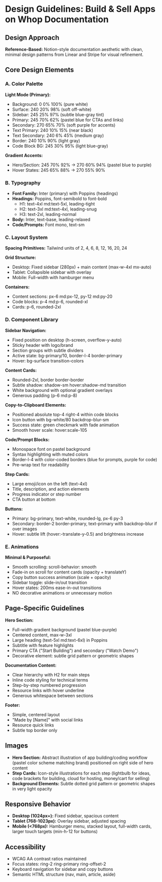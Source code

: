# Design Guidelines: Build & Sell Apps on Whop Documentation

## Design Approach
**Reference-Based:** Notion-style documentation aesthetic with clean, minimal design patterns from Linear and Stripe for visual refinement.

## Core Design Elements

### A. Color Palette

**Light Mode (Primary):**
- Background: 0 0% 100% (pure white)
- Surface: 240 20% 98% (soft off-white)
- Sidebar: 245 25% 97% (subtle blue-gray tint)
- Primary: 245 70% 62% (pastel blue for CTAs and links)
- Secondary: 270 65% 70% (soft purple for accents)
- Text Primary: 240 10% 15% (near black)
- Text Secondary: 240 6% 45% (medium gray)
- Border: 240 10% 90% (light gray)
- Code Block BG: 245 30% 95% (light blue-gray)

**Gradient Accents:**
- Hero/Section: 245 70% 92% → 270 60% 94% (pastel blue to purple)
- Hover States: 245 65% 88% → 270 55% 90%

### B. Typography
- **Font Family:** Inter (primary) with Poppins (headings)
- **Headings:** Poppins, font-semibold to font-bold
  - H1: text-4xl md:text-5xl, leading-tight
  - H2: text-3xl md:text-4xl, leading-snug
  - H3: text-2xl, leading-normal
- **Body:** Inter, text-base, leading-relaxed
- **Code/Prompts:** Font mono, text-sm

### C. Layout System
**Spacing Primitives:** Tailwind units of 2, 4, 6, 8, 12, 16, 20, 24

**Grid Structure:**
- Desktop: Fixed sidebar (280px) + main content (max-w-4xl mx-auto)
- Tablet: Collapsible sidebar with overlay
- Mobile: Full-width with hamburger menu

**Containers:**
- Content sections: px-6 md:px-12, py-12 md:py-20
- Code blocks: p-4 md:p-6, rounded-xl
- Cards: p-6, rounded-2xl

### D. Component Library

**Sidebar Navigation:**
- Fixed position on desktop (h-screen, overflow-y-auto)
- Sticky header with logo/brand
- Section groups with subtle dividers
- Active state: bg-primary/10, border-l-4 border-primary
- Hover: bg-surface transition-colors

**Content Cards:**
- Rounded-2xl, border border-border
- Subtle shadow: shadow-sm hover:shadow-md transition
- White background with optional gradient overlays
- Generous padding (p-6 md:p-8)

**Copy-to-Clipboard Elements:**
- Positioned absolute top-4 right-4 within code blocks
- Icon button with bg-white/80 backdrop-blur-sm
- Success state: green checkmark with fade animation
- Smooth hover scale: hover:scale-105

**Code/Prompt Blocks:**
- Monospace font on pastel background
- Syntax highlighting with muted colors
- Border-l-4 with color-coded borders (blue for prompts, purple for code)
- Pre-wrap text for readability

**Step Cards:**
- Large emoji/icon on the left (text-4xl)
- Title, description, and action elements
- Progress indicator or step number
- CTA button at bottom

**Buttons:**
- Primary: bg-primary, text-white, rounded-lg, px-6 py-3
- Secondary: border-2 border-primary, text-primary with backdrop-blur if over images
- Hover: subtle lift (hover:-translate-y-0.5) and brightness increase

### E. Animations
**Minimal & Purposeful:**
- Smooth scrolling: scroll-behavior: smooth
- Fade-in on scroll for content cards (opacity + translateY)
- Copy button success animation (scale + opacity)
- Sidebar toggle: slide-in/out transition
- Hover states: 200ms ease-in-out transitions
- NO decorative animations or unnecessary motion

## Page-Specific Guidelines

**Hero Section:**
- Full-width gradient background (pastel blue-purple)
- Centered content, max-w-3xl
- Large heading (text-5xl md:text-6xl) in Poppins
- Subtitle with feature highlights
- Primary CTA ("Start Building") and secondary ("Watch Demo")
- Decorative element: subtle grid pattern or geometric shapes

**Documentation Content:**
- Clear hierarchy with H2 for main steps
- Inline code styling for technical terms
- Step-by-step numbered progression
- Resource links with hover underline
- Generous whitespace between sections

**Footer:**
- Simple, centered layout
- "Made by [Name]" with social links
- Resource quick links
- Subtle top border only

## Images
- **Hero Section:** Abstract illustration of app building/coding workflow (pastel color scheme matching brand) positioned on right side of hero content
- **Step Cards:** Icon-style illustrations for each step (lightbulb for ideas, code brackets for building, cloud for hosting, money/cart for selling)
- **Background Elements:** Subtle dotted grid pattern or geometric shapes in very light opacity

## Responsive Behavior
- **Desktop (1024px+):** Fixed sidebar, spacious content
- **Tablet (768-1023px):** Overlay sidebar, adjusted spacing
- **Mobile (<768px):** Hamburger menu, stacked layout, full-width cards, larger touch targets (min-h-12 for buttons)

## Accessibility
- WCAG AA contrast ratios maintained
- Focus states: ring-2 ring-primary ring-offset-2
- Keyboard navigation for sidebar and copy buttons
- Semantic HTML structure (nav, main, article, aside)